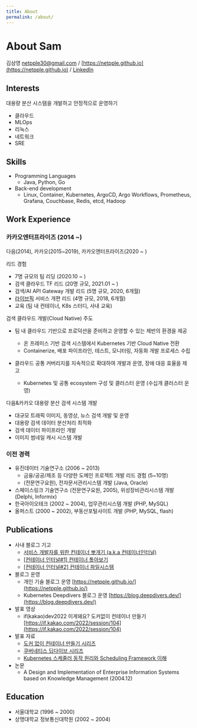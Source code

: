 ```yaml
---
title: About
permalink: /about/
---
```


# About Sam

김삼영 netpple30@gmail.com / [https://netpple.github.io](https://netpple.github.io)  / [LinkedIn](https://www.linkedin.com/in/sam0-kim/)

## Interests

대용량 분산 시스템을 개발하고 안정적으로 운영하기

- 클라우드
- MLOps
- 리눅스
- 네트워크
- SRE

## Skills

- Programming Languages
  - Java, Python, Go
- Back-end development
  - Linux, Container, Kubernetes, ArgoCD, Argo Workflows, Prometheus, Grafana, Couchbase, Redis, etcd, Hadoop

## Work Experience

### 카카오엔터프라이즈 (2014 ~)

다음(2014), 카카오(2015~2019), 카카오엔터프라이즈(2020 ~ )

리드 경험
- 7명 규모의 팀 리딩 (2020.10 ~ )
- 검색 클라우드 TF 리드 (20명 규모,  2021.01 ~ )
- 검색/AI API Gateway 개발 리드 (5명 규모, 2020, 6개월)
- [라이브픽](https://www.fnnews.com/news/201612221103462704) 서비스 개편 리드 (4명 규모, 2018, 6개월)
- 교육 (팀 내 컨테이너, K8s 스터디, 사내 교육)

검색 클라우드 개발(Cloud Native) 주도
- 팀 내 클라우드 기반으로 프로덕션을 준비하고 운영할 수 있는 제반의 환경을 제공
  - 온 프레미스 기반 검색 시스템에서 Kubernetes 기반 Cloud Native 전환
  - Containerize, 배포 파이프라인, 테스트, 모니터링, 자동화 개발 프로세스 수립
    
- 클라우드 공통 커버리지를 지속적으로 확대하여 개발과 운영, 장애 대응 효율을 제고
  - Kubernetes 및 공통 ecosystem 구성 및 클러스터 운영 (수십개 클러스터 운영)

다음&카카오 대용량 분산 검색 시스템 개발
- 대규모 트래픽 이미지, 동영상, 뉴스 검색 개발 및 운영
- 대용량 검색 데이터 분산처리 최적화
- 검색 데이터 파이프라인 개발
- 이미지 썸네일 캐시 시스템 개발

### 이전 경력

- 유진데이터 기술연구소 (2006 ~ 2013)
  - 금융/공공/제조 등 다양한 도메인 프로젝트 개발 리드 경험 (5~10명)
  - (전문연구요원), 전자문서관리시스템 개발  (Java, Oracle)
- 스페이스링크 기술연구소 (전문연구요원, 2005), 위성장비관리시스템 개발 (Delphi, Informix)
- 한국아이오테크 (2002 ~ 2004), 업무관리시스템 개발 (PHP, MySQL)
- 올퍼스트 (2000 ~ 2002), 부동산포털사이트 개발 (PHP, MySQL, flash)

## Publications

- 사내 블로그 기고
  - [서비스 개발자를 위한 컨테이너 뽀개기 (a.k.a 컨테이너인터널)](https://tech.kakaoenterprise.com/150)
  - [[컨테이너 인터널#1] 컨테이너 톺아보기](https://tech.kakaoenterprise.com/154)
  - [[컨테이너 인터널#2] 컨테이너 파일시스템](https://tech.kakaoenterprise.com/171)
- 블로그 운영
  - 개인 기술 블로그 운영 [https://netpple.github.io/](https://netpple.github.io/)
  - Kubernetes Deepdivers 블로그 운영 [https://blog.deepdivers.dev/](https://blog.deepdivers.dev/)
- 발표 영상
  - if(kakao)dev2022 이게돼요? 도커없이 컨테이너 만들기 [https://if.kakao.com/2022/session/104](https://if.kakao.com/2022/session/104)
- 발표 자료
  - [도커 없이 컨테이너 만들기 시리즈](https://netpple.github.io/docs/make-container-without-docker/)
  - [쿠버네티스 딥다이브 시리즈](https://netpple.github.io/docs/deepdive-into-kubernetes/)
  - [Kubernetes 스케줄러 동작 원리와 Scheduling Framework 이해](https://blog.deepdivers.dev/kubernetes-scheduler/1)
- 논문
  - A Design and Implementation of Enterprise Information Systems based on Knowledge Management (2004.12)

## Education

- 서울대학교 (1996 ~ 2000)
- 상명대학교 정보통신대학원 (2002 ~ 2004)
